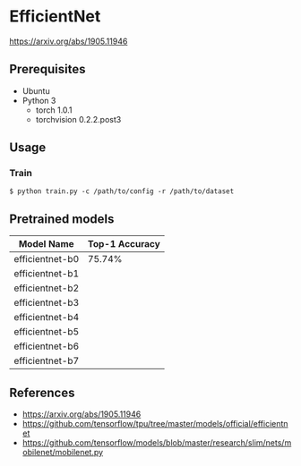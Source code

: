 # EfficientNet

https://arxiv.org/abs/1905.11946

## Prerequisites

- Ubuntu
- Python 3
  - torch 1.0.1
  - torchvision 0.2.2.post3

## Usage

### Train

```shell
$ python train.py -c /path/to/config -r /path/to/dataset
```

## Pretrained models

| Model Name | Top-1 Accuracy |
| ------ | ------ |
| efficientnet-b0 | 75.74% |
| efficientnet-b1 |  |
| efficientnet-b2 |  |
| efficientnet-b3 |  |
| efficientnet-b4 |  |
| efficientnet-b5 |  |
| efficientnet-b6 |  |
| efficientnet-b7 |  |

## References

- https://arxiv.org/abs/1905.11946
- https://github.com/tensorflow/tpu/tree/master/models/official/efficientnet
- https://github.com/tensorflow/models/blob/master/research/slim/nets/mobilenet/mobilenet.py
